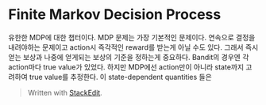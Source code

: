 # Finite Markov Decision Process

유한한 MDP에 대한 챕터이다. 
MDP 문제는 가장 기본적인 문제이다. 
연속으로 결정을 내려야하는 문제이고 action시 즉각적인 reward를 받는게 아닐 수도 있다. 
그래서 즉시 얻는 보상과 나중에 얻게되는 보상의 기준을 정하는게 중요하다. Bandit의 경우엔 각 action마다 true value가 있었다. 하지만 MDP에선 action만이 아니라 state까지 고려하여 true value를 추정한다.
이 state-dependent quantities 들은 

> Written with [StackEdit](https://stackedit.io/).
<!--stackedit_data:
eyJoaXN0b3J5IjpbMTIwODc5OTI1NiwtMTI4MTQwMTk3MCw2OD
Y0MjAzMjAsNzYwMTY0MzczLC0yMTc1ODAzMTddfQ==
-->